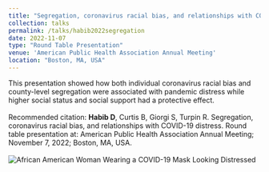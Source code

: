 ```yaml
---	
title: "Segregation, coronavirus racial bias, and relationships with COVID-19 distress"	
collection: talks	
permalink: /talks/habib2022segregation
date: 2022-11-07
type: "Round Table Presentation"
venue: 'American Public Health Association Annual Meeting'
location: "Boston, MA, USA"
---	
```

This presentation showed how both individual coronavirus racial bias and county-level segregation were associated with pandemic distress while higher social status and social support had a protective effect. 
<br><br>
Recommended citation: **Habib D**, Curtis B, Giorgi S, Turpin R. Segregation, coronavirus racial bias, and relationships with COVID-19 distress. Round table presentation at: American Public Health Association Annual Meeting; November 7, 2022; Boston, MA, USA.
<br><br>
![African American Woman Wearing a COVID-19 Mask Looking Distressed](../images/habib2023segregation.jpg)
